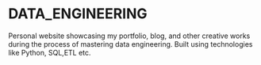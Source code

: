 # DATA_ENGINEERING
 Personal website showcasing my portfolio, blog, and other creative works during the process of mastering data engineering. Built using technologies like Python, SQL,ETL etc.
